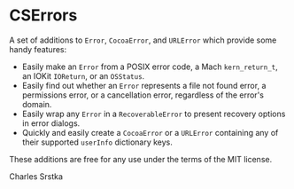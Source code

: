 # CSErrors

A set of additions to `Error`, `CocoaError`, and `URLError` which provide some handy features:

- Easily make an `Error` from a POSIX error code, a Mach `kern_return_t`, an IOKit `IOReturn`, or an `OSStatus`.
- Easily find out whether an `Error` represents a file not found error, a permissions error, or a cancellation error, regardless of the error's domain.
- Easily wrap any `Error` in a `RecoverableError` to present recovery options in error dialogs.
- Quickly and easily create a `CocoaError` or a `URLError` containing any of their supported `userInfo` dictionary keys.

These additions are free for any use under the terms of the MIT license.

Charles Srstka

